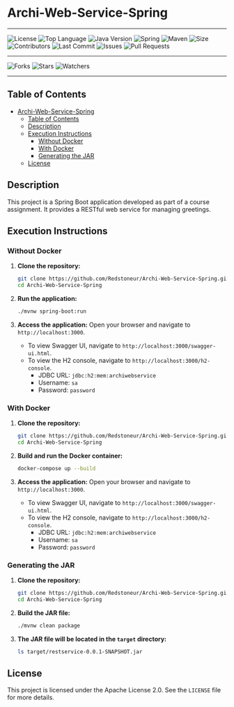 # Archi-Web-Service-Spring

---

![License](https://img.shields.io/github/license/Redstoneur/Archi-Web-Service-Spring)
![Top Language](https://img.shields.io/github/languages/top/Redstoneur/Archi-Web-Service-Spring)
![Java Version](https://img.shields.io/badge/Java-21-blue)
![Spring](https://img.shields.io/badge/Spring-Framework-brightgreen)
![Maven](https://img.shields.io/badge/Maven-3.8.6-blue)
![Size](https://img.shields.io/github/repo-size/Redstoneur/Archi-Web-Service-Spring)
![Contributors](https://img.shields.io/github/contributors/Redstoneur/Archi-Web-Service-Spring)
![Last Commit](https://img.shields.io/github/last-commit/Redstoneur/Archi-Web-Service-Spring)
![Issues](https://img.shields.io/github/issues/Redstoneur/Archi-Web-Service-Spring)
![Pull Requests](https://img.shields.io/github/issues-pr/Redstoneur/Archi-Web-Service-Spring)

---

![Forks](https://img.shields.io/github/forks/Redstoneur/Archi-Web-Service-Spring)
![Stars](https://img.shields.io/github/stars/Redstoneur/Archi-Web-Service-Spring)
![Watchers](https://img.shields.io/github/watchers/Redstoneur/Archi-Web-Service-Spring)

[//]: # (---)

[//]: # ()

[//]: # (![Latest Release]&#40;https://img.shields.io/github/v/release/Redstoneur/Archi-Web-Service-Spring&#41;)

[//]: # (![Release Date]&#40;https://img.shields.io/github/release-date/Redstoneur/Archi-Web-Service-Spring&#41;)

[//]: # (![Build Status]&#40;https://img.shields.io/github/actions/workflow/status/Redstoneur/Archi-Web-Service-Spring/pylint.yml&#41;)

---

## Table of Contents

<!-- TOC -->
* [Archi-Web-Service-Spring](#archi-web-service-spring)
  * [Table of Contents](#table-of-contents)
  * [Description](#description)
  * [Execution Instructions](#execution-instructions)
    * [Without Docker](#without-docker)
    * [With Docker](#with-docker)
    * [Generating the JAR](#generating-the-jar)
  * [License](#license)
<!-- TOC -->

## Description

This project is a Spring Boot application developed as part of a course assignment. It provides a RESTful web service
for managing greetings.

## Execution Instructions

### Without Docker

1. **Clone the repository:**
   ```sh
   git clone https://github.com/Redstoneur/Archi-Web-Service-Spring.git
   cd Archi-Web-Service-Spring
   ```

2. **Run the application:**
   ```sh
   ./mvnw spring-boot:run
   ```

3. **Access the application:**
   Open your browser and navigate to `http://localhost:3000`.
    - To view Swagger UI, navigate to `http://localhost:3000/swagger-ui.html`.
    - To view the H2 console, navigate to `http://localhost:3000/h2-console`.
        - JDBC URL: `jdbc:h2:mem:archiwebservice`
        - Username: `sa`
        - Password: `password`

### With Docker

1. **Clone the repository:**
   ```sh
   git clone https://github.com/Redstoneur/Archi-Web-Service-Spring.git
   cd Archi-Web-Service-Spring
   ```

2. **Build and run the Docker container:**
   ```sh
   docker-compose up --build
   ```

3. **Access the application:**
   Open your browser and navigate to `http://localhost:3000`.
    - To view Swagger UI, navigate to `http://localhost:3000/swagger-ui.html`.
    - To view the H2 console, navigate to `http://localhost:3000/h2-console`.
        - JDBC URL: `jdbc:h2:mem:archiwebservice`
        - Username: `sa`
        - Password: `password`

### Generating the JAR

1. **Clone the repository:**
   ```sh
   git clone https://github.com/Redstoneur/Archi-Web-Service-Spring.git
   cd Archi-Web-Service-Spring
   ```

2. **Build the JAR file:**
   ```sh
   ./mvnw clean package
   ```

3. **The JAR file will be located in the `target` directory:**
   ```sh
   ls target/restservice-0.0.1-SNAPSHOT.jar
   ```

## License

This project is licensed under the Apache License 2.0. See the `LICENSE` file for more details.
